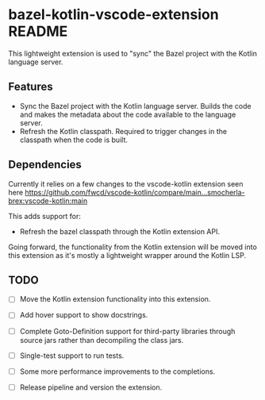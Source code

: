 # bazel-kotlin-vscode-extension README

This lightweight extension is used to "sync" the Bazel project with the Kotlin language server. 

## Features

- Sync the Bazel project with the Kotlin language server. Builds the code and makes the metadata about the code available to the language server.
- Refresh the Kotlin classpath. Required to trigger changes in the classpath when the code is built.

## Dependencies

Currently it relies on a few changes to the vscode-kotlin extension seen here https://github.com/fwcd/vscode-kotlin/compare/main...smocherla-brex:vscode-kotlin:main

This adds support for:
- Refresh the bazel classpath through the Kotlin extension API. 

Going forward, the functionality from the Kotlin extension will be moved into this extension as it's mostly a lightweight wrapper around the Kotlin LSP.

## TODO

- [ ] Move the Kotlin extension functionality into this extension.
- [ ] Add hover support to show docstrings.
- [ ] Complete Goto-Definition support for third-party libraries through source jars rather than decompiling the class jars.
- [ ] Single-test support to run tests.
- [ ] Some more performance improvements to the completions.
- [ ] Release pipeline and version the extension.

